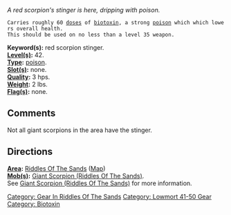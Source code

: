 *A red scorpion's stinger is here, dripping with poison.*

`Carries roughly 60 `[`doses`](Poison_Values.md "wikilink")` of `[`biotoxin`](:Category:_Biotoxin.md "wikilink")`, a strong `[`poison`](:Category:_Poisons.md "wikilink")` which which lowers overall health.`  
`This should be used on no less than a level 35 weapon.`

**Keyword(s):** red scorpion stinger.  
**[Level(s)](Object_Level.md "wikilink"):** 42.  
**[Type](:Category:_Object_Types.md "wikilink"):**
[poison](:Category:_Poisons.md "wikilink").  
**[Slot(s)](Object_Slots.md "wikilink"):** none.  
**[Quality](Object_Quality.md "wikilink"):** 3 hps.  
**[Weight](Object_Weight.md "wikilink"):** 2 lbs.  
**[Flag(s)](:Category:_Object_Flags.md "wikilink"):** none.  

## Comments

Not all giant scorpions in the area have the stinger.

## Directions

**[Area](:Category:_Areas.md "wikilink"):** [Riddles Of The
Sands](:Category:_Riddles_Of_The_Sands.md "wikilink")
([Map](Riddles_Of_The_Sands_Map.md "wikilink"))  
**[Mob(s)](:Category:_Mobs.md "wikilink"):** [Giant Scorpion (Riddles Of
The Sands)](Giant_Scorpion_(Riddles_Of_The_Sands) "wikilink").  
See [Giant Scorpion (Riddles Of The
Sands)](Giant_Scorpion_(Riddles_Of_The_Sands) "wikilink") for more
information.  

[Category: Gear In Riddles Of The
Sands](Category:_Gear_In_Riddles_Of_The_Sands "wikilink") [Category:
Lowmort 41-50 Gear](Category:_Lowmort_41-50_Gear "wikilink") [Category:
Biotoxin](Category:_Biotoxin "wikilink")
